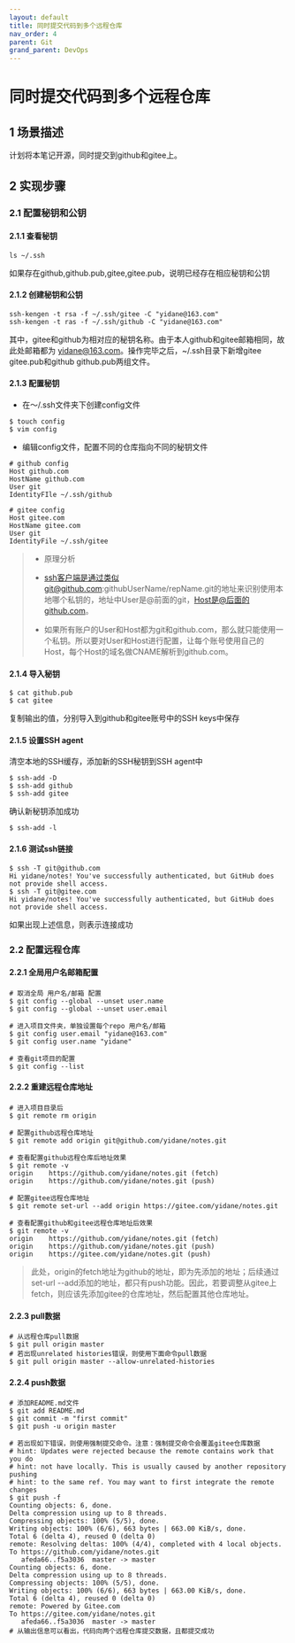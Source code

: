 ```yaml
---
layout: default
title: 同时提交代码到多个远程仓库
nav_order: 4
parent: Git
grand_parent: DevOps
---
```


# **同时提交代码到多个远程仓库**

## 1 场景描述

计划将本笔记开源，同时提交到github和gitee上。

## 2 实现步骤

### 2.1 配置秘钥和公钥

#### 2.1.1 查看秘钥

```
ls ~/.ssh
```

如果存在github,github.pub,gitee,gitee.pub，说明已经存在相应秘钥和公钥

#### 2.1.2 创建秘钥和公钥

```
ssh-kengen -t rsa -f ~/.ssh/gitee -C "yidane@163.com"
ssh-kengen -t ras -f ~/.ssh/github -C "yidane@163.com"
```

其中，gitee和github为相对应的秘钥名称。由于本人github和gitee邮箱相同，故此处邮箱都为 yidane@163.com。操作完毕之后，~/.ssh目录下新增gitee gitee.pub和github github.pub两组文件。

#### 2.1.3 配置秘钥

* 在～/.ssh文件夹下创建config文件

```
$ touch config
$ vim config
```

* 编辑config文件，配置不同的仓库指向不同的秘钥文件

```
# github config
Host github.com
HostName github.com
User git
IdentityFIle ~/.ssh/github

# gitee config
Host gitee.com
HostName gitee.com
User git
IdentityFile ~/.ssh/gitee
```

> * 原理分析
>
> * ssh客户端是通过类似git@github.com:githubUserName/repName.git的地址来识别使用本地哪个私钥的，地址中User是@前面的git，Host是@后面的github.com。
>
> * 如果所有账户的User和Host都为git和github.com，那么就只能使用一个私钥。所以要对User和Host进行配置，让每个账号使用自己的Host，每个Host的域名做CNAME解析到github.com。

#### 2.1.4 导入秘钥

```
$ cat github.pub
$ cat gitee
```

复制输出的值，分别导入到github和gitee账号中的SSH keys中保存

#### 2.1.5 设置SSH agent

清空本地的SSH缓存，添加新的SSH秘钥到SSH agent中

```
$ ssh-add -D
$ ssh-add github
$ ssh-add gitee
```

确认新秘钥添加成功

```
$ ssh-add -l
```

#### 2.1.6 测试ssh链接

```
$ ssh -T git@github.com
Hi yidane/notes! You've successfully authenticated, but GitHub does not provide shell access.
$ ssh -T git@gitee.com
Hi yidane/notes! You've successfully authenticated, but GitHub does not provide shell access.
```

如果出现上述信息，则表示连接成功

### 2.2 配置远程仓库

#### 2.2.1 全局用户名邮箱配置

```
# 取消全局 用户名/邮箱 配置
$ git config --global --unset user.name
$ git config --global --unset user.email

# 进入项目文件夹，单独设置每个repo 用户名/邮箱
$ git config user.email "yidane@163.com"
$ git config user.name "yidane"

# 查看git项目的配置
$ git config --list
```

#### 2.2.2 重建远程仓库地址

```
# 进入项目目录后
$ git remote rm origin

# 配置github远程仓库地址
$ git remote add origin git@github.com/yidane/notes.git

# 查看配置github远程仓库后地址效果
$ git remote -v
origin    https://github.com/yidane/notes.git (fetch)
origin    https://github.com/yidane/notes.git (push)

# 配置gitee远程仓库地址
$ git remote set-url --add origin https://gitee.com/yidane/notes.git

# 查看配置github和gitee远程仓库地址后效果
$ git remote -v
origin    https://github.com/yidane/notes.git (fetch)
origin    https://github.com/yidane/notes.git (push)
origin    https://gitee.com/yidane/notes.git (push)
```

> 此处，origin的fetch地址为github的地址，即为先添加的地址；后续通过set-url --add添加的地址，都只有push功能。因此，若要调整从gitee上fetch，则应该先添加gitee的仓库地址，然后配置其他仓库地址。

#### 2.2.3 pull数据

```
# 从远程仓库pull数据
$ git pull origin master 
# 若出现unrelated histories错误，则使用下面命令pull数据
$ git pull origin master --allow-unrelated-histories
```

#### 2.2.4 push数据

```
# 添加README.md文件
$ git add README.md
$ git commit -m "first commit"
$ git push -u origin master

# 若出现如下错误，则使用强制提交命令。注意：强制提交命令会覆盖gitee仓库数据
# hint: Updates were rejected because the remote contains work that you do
# hint: not have locally. This is usually caused by another repository pushing
# hint: to the same ref. You may want to first integrate the remote changes
$ git push -f
Counting objects: 6, done.
Delta compression using up to 8 threads.
Compressing objects: 100% (5/5), done.
Writing objects: 100% (6/6), 663 bytes | 663.00 KiB/s, done.
Total 6 (delta 4), reused 0 (delta 0)
remote: Resolving deltas: 100% (4/4), completed with 4 local objects.
To https://github.com/yidane/notes.git
   afeda66..f5a3036  master -> master
Counting objects: 6, done.
Delta compression using up to 8 threads.
Compressing objects: 100% (5/5), done.
Writing objects: 100% (6/6), 663 bytes | 663.00 KiB/s, done.
Total 6 (delta 4), reused 0 (delta 0)
remote: Powered by Gitee.com
To https://gitee.com/yidane/notes.git
   afeda66..f5a3036  master -> master
# 从输出信息可以看出，代码向两个远程仓库提交数据，且都提交成功
```



